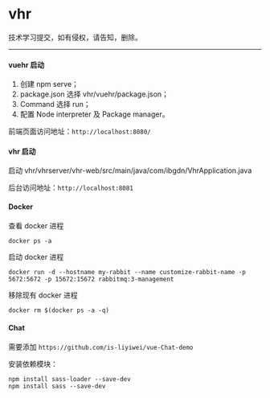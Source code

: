 # vhr

技术学习提交，如有侵权，请告知，删除。

***

#### vuehr 启动

1. 创建 npm serve；
2. package.json 选择 vhr/vuehr/package.json；
3. Command 选择 run；
4. 配置 Node interpreter 及 Package manager。

前端页面访问地址：`http://localhost:8080/`



#### vhr 启动

启动 vhr/vhrserver/vhr-web/src/main/java/com/ibgdn/VhrApplication.java

后台访问地址：`http://localhost:8081`



#### Docker

查看 docker 进程

```
docker ps -a
```

启动 docker 进程

```
docker run -d --hostname my-rabbit --name customize-rabbit-name -p 5672:5672 -p 15672:15672 rabbitmq:3-management 
```

移除现有 docker 进程

```
docker rm $(docker ps -a -q)
```



#### Chat

需要添加 `https://github.com/is-liyiwei/vue-Chat-demo`

安装依赖模块：

```
npm install sass-loader --save-dev
npm install sass --save-dev
```

